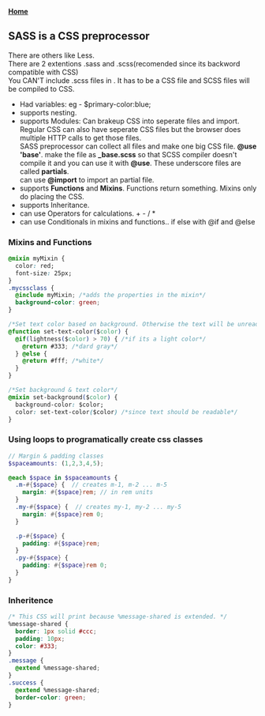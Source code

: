 **[Home](../../index.md)**  

## SASS is a CSS preprocessor

There are others like Less.   
There are 2 extentions .sass and .scss(recomended since its backword compatible with CSS)   
You CAN'T include .scss files in <link rel="stylesheet" href="css/mystyle.scss">. It has to be a CSS file and SCSS files will be compiled to CSS.

- Had variables: eg - $primary-color:blue;
- supports nesting.
- supports Modules: Can brakeup CSS into seperate files and import. Regular CSS can also have seperate CSS files but the browser does multiple HTTP calls to get those files.   
  SASS preprocessor can collect all files and make one big CSS file. **@use 'base'**. 
  make the file as **_base.scss** so that SCSS compiler doesn't compile it and you can use it with **@use**. These underscore files are called **partials**.   
  can use **@import** to import an partial file.
- supports **Functions** and **Mixins**. Functions return something. Mixins only do placing the CSS.
- supports Inheritance. 
- can use Operators for calculations. + - / *
- can use Conditionals in mixins and functions.. if else with @if and @else

### Mixins and Functions

```css
@mixin myMixin {
  color: red;
  font-size: 25px;
}
.mycssclass {
  @include myMixin; /*adds the properties in the mixin*/
  background-color: green;
}

/*Set text color based on background. Otherwise the text will be unreadable*/
@function set-text-color($color) {
  @if(lightness($color) > 70) { /*if its a light color*/
    @return #333; /*dard gray*/
  } @else {
    @return #fff; /*white*/
  }
}

/*Set background & text color*/
@mixin set-background($color) {
  background-color: $color;
  color: set-text-color($color) /*since text should be readable*/
}
```

### Using loops to programatically create css classes
```scss
// Margin & padding classes
$spaceamounts: (1,2,3,4,5);

@each $space in $spaceamounts {
  .m-#{$space} {  // creates m-1, m-2 ... m-5
    margin: #{$space}rem; // in rem units
  }
  .my-#{$space} {  // creates my-1, my-2 ... my-5
    margin: #{$space}rem 0;
  }

  .p-#{$space} {
    padding: #{$space}rem;
  }
  .py-#{$space} {
    padding: #{$space}rem 0;
  }
}
```

### Inheritence

```css
/* This CSS will print because %message-shared is extended. */
%message-shared {
  border: 1px solid #ccc;
  padding: 10px;
  color: #333;
}
.message {
  @extend %message-shared;
}
.success {
  @extend %message-shared;
  border-color: green;
}
```
